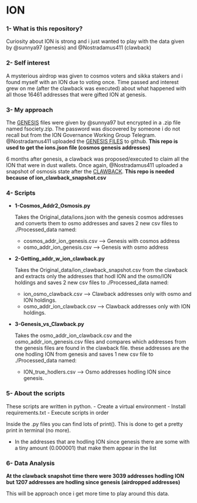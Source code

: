 # ION

### 1- What is this repository?

Curiosity about ION is strong and i just wanted to play with the data given by @sunnya97 (genesis) and @Nostradamus411 (clawback)

### 2- Self interest

A mysterious airdrop was given to cosmos voters and sikka stakers and i found myself with an ION due to voting once. Time passed and interest grew on me (after the clawback was executed) about what happened with all those 16461 addresses that were gifted ION at genesis.

### 3- My approach

The [GENESIS](https://github.com/sunnya97/sunnya97.github.io/blob/master/fsociety.zip) files were given by @sunnya97 but encrypted in a .zip file named fsociety.zip. The password was discovered by someone i do not recall but from the ION Governance Working Group Telegram. @Nostradamus411 uploaded the [GENESIS FILES](https://github.com/Nostradamus411/ion-airdrop-code) to github. **This repo is used to get the ions.json file (cosmos genesis addresses)**

6 months after genesis, a clawback was proposed/executed to claim all the ION that were in dust wallets. Once again, @Nostradamus411 uploaded a snapshot of osmosis state after the [CLAWBACK](https://github.com/Nostradamus411/ion-clawback-snapshot). **This repo is needed because of ion_clawback_snapshot.csv**

### 4- Scripts

- **1-Cosmos_Addr2_Osmosis.py**

    Takes the Original_data/ions.json with the genesis cosmos addresses and converts them to osmo addresses and saves 2 new csv files to ./Processed_data named:
    
    - cosmos_addr_ion_genesis.csv --> Genesis with cosmos address
    - osmo_addr_ion_genesis.csv   --> Genesis with osmo address
    
    
- **2-Getting_addr_w_ion_clawback.py**

    Takes the Original_data/ion_clawback_snapshot.csv from the clawback and extracts only the addresses that hodl ION and the osmo/ION holdings and saves 2 new csv files to ./Processed_data named:
    
    - ion_osmo_clawback.csv --> Clawback addresses only with osmo and ION holdings.
    - osmo_addr_ion_clawback.csv --> Clawback addresses only with ION holdings.
    
    
- **3-Genesis_vs_Clawback.py**

    Takes the osmo_addr_ion_clawback.csv and the osmo_addr_ion_genesis.csv files and compares which addresses from the genesis files are found in the clawback file. these addresses are the one hodling ION from genesis and saves 1 new csv file to ./Processed_data named: 
    - ION_true_hodlers.csv --> Osmo addresses hodling ION since genesis.
    
### 5- About the scripts

These scripts are written in python.
    - Create a virtual environment
    - Install requirements.txt
    - Execute scripts in order
    
Inside the .py files you can find lots of print(). 
This is done to get a pretty print in terminal (no more).

- In the addresses that are hodling ION since genesis there are some with a tiny amount (0.000001) that make them appear in the list

### 6- Data Analysis

**At the clawback snapshot time there were 3039 addresses hodling ION but 1207 addresses are hodling since genesis (airdropped addresses)**

This will be approach once i get more time to play around this data.
